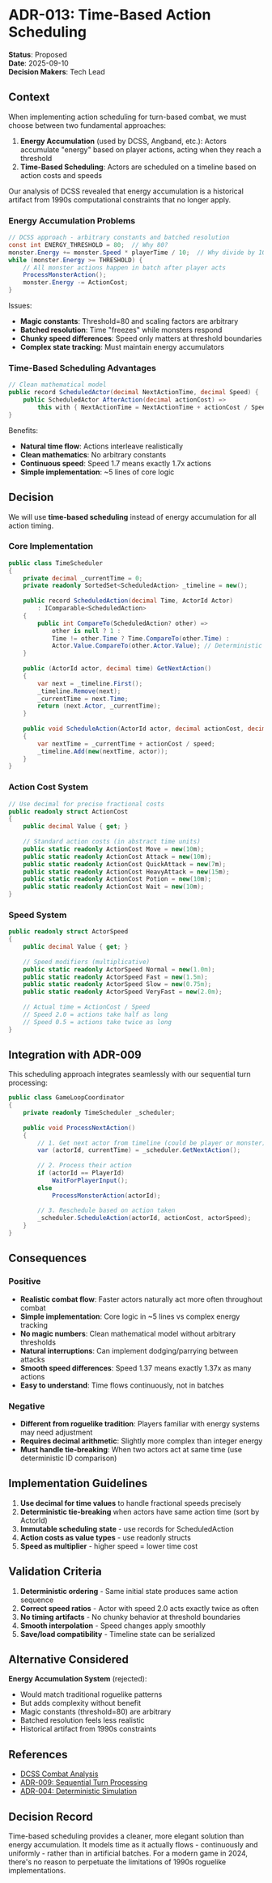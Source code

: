 # ADR-013: Time-Based Action Scheduling

**Status**: Proposed  
**Date**: 2025-09-10  
**Decision Makers**: Tech Lead  

## Context

When implementing action scheduling for turn-based combat, we must choose between two fundamental approaches:

1. **Energy Accumulation** (used by DCSS, Angband, etc.): Actors accumulate "energy" based on player actions, acting when they reach a threshold
2. **Time-Based Scheduling**: Actors are scheduled on a timeline based on action costs and speeds

Our analysis of DCSS revealed that energy accumulation is a historical artifact from 1990s computational constraints that no longer apply.

### Energy Accumulation Problems

```csharp
// DCSS approach - arbitrary constants and batched resolution
const int ENERGY_THRESHOLD = 80;  // Why 80?
monster.Energy += monster.Speed * playerTime / 10;  // Why divide by 10?
while (monster.Energy >= THRESHOLD) {
    // All monster actions happen in batch after player acts
    ProcessMonsterAction();
    monster.Energy -= ActionCost;
}
```

Issues:
- **Magic constants**: Threshold=80 and scaling factors are arbitrary
- **Batched resolution**: Time "freezes" while monsters respond
- **Chunky speed differences**: Speed only matters at threshold boundaries
- **Complex state tracking**: Must maintain energy accumulators

### Time-Based Scheduling Advantages

```csharp
// Clean mathematical model
public record ScheduledActor(decimal NextActionTime, decimal Speed) {
    public ScheduledActor AfterAction(decimal actionCost) =>
        this with { NextActionTime = NextActionTime + actionCost / Speed };
}
```

Benefits:
- **Natural time flow**: Actions interleave realistically
- **Clean mathematics**: No arbitrary constants
- **Continuous speed**: Speed 1.7 means exactly 1.7x actions
- **Simple implementation**: ~5 lines of core logic

## Decision

We will use **time-based scheduling** instead of energy accumulation for all action timing.

### Core Implementation

```csharp
public class TimeScheduler
{
    private decimal _currentTime = 0;
    private readonly SortedSet<ScheduledAction> _timeline = new();
    
    public record ScheduledAction(decimal Time, ActorId Actor)
        : IComparable<ScheduledAction>
    {
        public int CompareTo(ScheduledAction? other) =>
            other is null ? 1 : 
            Time != other.Time ? Time.CompareTo(other.Time) :
            Actor.Value.CompareTo(other.Actor.Value); // Deterministic tie-breaker
    }
    
    public (ActorId actor, decimal time) GetNextAction()
    {
        var next = _timeline.First();
        _timeline.Remove(next);
        _currentTime = next.Time;
        return (next.Actor, _currentTime);
    }
    
    public void ScheduleAction(ActorId actor, decimal actionCost, decimal speed)
    {
        var nextTime = _currentTime + actionCost / speed;
        _timeline.Add(new(nextTime, actor));
    }
}
```

### Action Cost System

```csharp
// Use decimal for precise fractional costs
public readonly struct ActionCost
{
    public decimal Value { get; }
    
    // Standard action costs (in abstract time units)
    public static readonly ActionCost Move = new(10m);
    public static readonly ActionCost Attack = new(10m);
    public static readonly ActionCost QuickAttack = new(7m);
    public static readonly ActionCost HeavyAttack = new(15m);
    public static readonly ActionCost Potion = new(10m);
    public static readonly ActionCost Wait = new(10m);
}
```

### Speed System

```csharp
public readonly struct ActorSpeed
{
    public decimal Value { get; }
    
    // Speed modifiers (multiplicative)
    public static readonly ActorSpeed Normal = new(1.0m);
    public static readonly ActorSpeed Fast = new(1.5m);
    public static readonly ActorSpeed Slow = new(0.75m);
    public static readonly ActorSpeed VeryFast = new(2.0m);
    
    // Actual time = ActionCost / Speed
    // Speed 2.0 = actions take half as long
    // Speed 0.5 = actions take twice as long
}
```

## Integration with ADR-009

This scheduling approach integrates seamlessly with our sequential turn processing:

```csharp
public class GameLoopCoordinator
{
    private readonly TimeScheduler _scheduler;
    
    public void ProcessNextAction()
    {
        // 1. Get next actor from timeline (could be player or monster)
        var (actorId, currentTime) = _scheduler.GetNextAction();
        
        // 2. Process their action
        if (actorId == PlayerId)
            WaitForPlayerInput();
        else
            ProcessMonsterAction(actorId);
        
        // 3. Reschedule based on action taken
        _scheduler.ScheduleAction(actorId, actionCost, actorSpeed);
    }
}
```

## Consequences

### Positive
- **Realistic combat flow**: Faster actors naturally act more often throughout combat
- **Simple implementation**: Core logic in ~5 lines vs complex energy tracking
- **No magic numbers**: Clean mathematical model without arbitrary thresholds
- **Natural interruptions**: Can implement dodging/parrying between attacks
- **Smooth speed differences**: Speed 1.37 means exactly 1.37x as many actions
- **Easy to understand**: Time flows continuously, not in batches

### Negative
- **Different from roguelike tradition**: Players familiar with energy systems may need adjustment
- **Requires decimal arithmetic**: Slightly more complex than integer energy
- **Must handle tie-breaking**: When two actors act at same time (use deterministic ID comparison)

## Implementation Guidelines

1. **Use decimal for time values** to handle fractional speeds precisely
2. **Deterministic tie-breaking** when actors have same action time (sort by ActorId)
3. **Immutable scheduling state** - use records for ScheduledAction
4. **Action costs as value types** - use readonly structs
5. **Speed as multiplier** - higher speed = lower time cost

## Validation Criteria

1. **Deterministic ordering** - Same initial state produces same action sequence
2. **Correct speed ratios** - Actor with speed 2.0 acts exactly twice as often
3. **No timing artifacts** - No chunky behavior at threshold boundaries
4. **Smooth interpolation** - Speed changes apply smoothly
5. **Save/load compatibility** - Timeline state can be serialized

## Alternative Considered

**Energy Accumulation System** (rejected):
- Would match traditional roguelike patterns
- But adds complexity without benefit
- Magic constants (threshold=80) are arbitrary
- Batched resolution feels less realistic
- Historical artifact from 1990s constraints

## References

- [DCSS Combat Analysis](../../08-Learning/DCSS-Combat-Action-System-Analysis.md)
- [ADR-009: Sequential Turn Processing](ADR-009-sequential-turn-processing.md)
- [ADR-004: Deterministic Simulation](ADR-004-deterministic-simulation.md)

## Decision Record

Time-based scheduling provides a cleaner, more elegant solution than energy accumulation. It models time as it actually flows - continuously and uniformly - rather than in artificial batches. For a modern game in 2024, there's no reason to perpetuate the limitations of 1990s roguelike implementations.